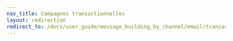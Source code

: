```yaml
---
nav_title: Campagnes transactionnelles
layout: redirection
redirect_to: /docs/user_guide/message_building_by_channel/email/transactional_message_api_campaign/
---
```

